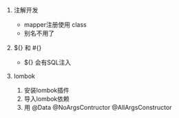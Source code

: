 1. 注解开发
    - mapper注册使用 class
    - 别名不用了
    
2. ${} 和 #{} 
     - ${} 会有SQL注入

3. lombok
    1. 安装lombok插件
    2. 导入lombok依赖
    3. 用 @Data @NoArgsContructor @AllArgsConstructor